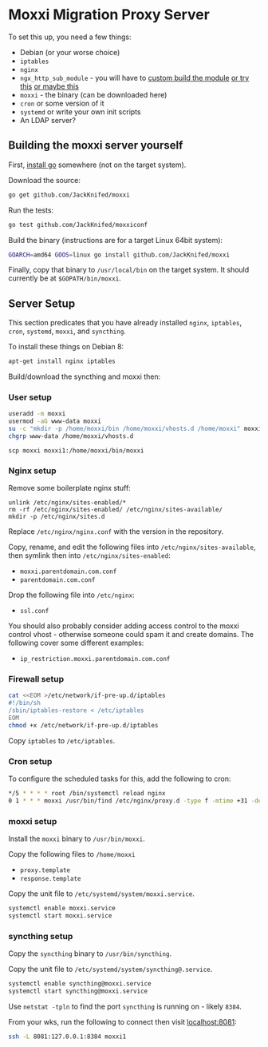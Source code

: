 Moxxi Migration Proxy Server
============================

To set this up, you need a few things:

* Debian (or your worse choice)
* `iptables`
* `nginx`
* `ngx_http_sub_module` - you will have to [custom build the module](https://serversforhackers.com/compiling-third-party-modules-into-nginx) [or try this](https://www.digitalocean.com/community/tutorials/how-to-add-ngx_pagespeed-to-nginx-on-ubuntu-14-04) [or maybe this](http://serverfault.com/questions/227480/installing-optional-nginx-modules-with-apt-get)
* `moxxi` - the binary (can be downloaded here)
* `cron` or some version of it
* `systemd` or write your own init scripts
* An LDAP server?


Building the moxxi server yourself
----------------------------------

First, [install go](https://golang.org/doc/install) somewhere (not on the target system).

Download the source:

```bash
go get github.com/JackKnifed/moxxi
```

Run the tests:

```bash
go test github.com/JackKnifed/moxxiconf
```

Build the binary (instructions are for a target Linux 64bit system):

```bash
GOARCH=amd64 GOOS=linux go install github.com/JackKnifed/moxxi
```

Finally, copy that binary to `/usr/local/bin` on the target system. It should currently be at `$GOPATH/bin/moxxi`.

Server Setup
------------


This section predicates that you have already installed `nginx`, `iptables`, `cron`, `systemd`, `moxxi`, and `syncthing`.

To install these things on Debian 8:

```bash
apt-get install nginx iptables
```

Build/download the syncthing and moxxi then:

### User setup ###

```bash
useradd -m moxxi
usermod -aG www-data moxxi
su -c "mkdir -p /home/moxxi/bin /home/moxxi/vhosts.d /home/moxxi" moxxi
chgrp www-data /home/moxxi/vhosts.d
```

```
scp moxxi moxxi1:/home/moxxi/bin/moxxi
```

### Nginx setup ###

Remove some boilerplate nginx stuff:

```
unlink /etc/nginx/sites-enabled/*
rm -rf /etc/nginx/sites-enabled/ /etc/nginx/sites-available/
mkdir -p /etc/nginx/sites.d
```

Replace `/etc/nginx/nginx.conf` with the version in the repository.

Copy, rename, and edit the following files into `/etc/nginx/sites-available`, then symlink then into `/etc/nginx/sites-enabled`:

* `moxxi.parentdomain.com.conf`
* `parentdomain.com.conf`

Drop the following file into `/etc/nginx`:

* `ssl.conf`

You should also probably consider adding access control to the moxxi control vhost - otherwise someone could spam it and create domains. The following cover some different examples:

* `ip_restriction.moxxi.parentdomain.com.conf`

### Firewall setup ###

```bash
cat <<EOM >/etc/network/if-pre-up.d/iptables
#!/bin/sh
/sbin/iptables-restore < /etc/iptables
EOM
chmod +x /etc/network/if-pre-up.d/iptables
```

Copy `iptables` to `/etc/iptables`.

### Cron setup ###

To configure the scheduled tasks for this, add the following to cron:

```bash
*/5 * * * * root /bin/systemctl reload nginx
0 1 * * * moxxi /usr/bin/find /etc/nginx/proxy.d -type f -mtime +31 -delete
```


### moxxi setup ###

Install the `moxxi` binary to `/usr/bin/moxxi`.

Copy the following files to `/home/moxxi`

* `proxy.template`
* `response.template`

Copy the unit file to `/etc/systemd/system/moxxi.service`.

```bash
systemctl enable moxxi.service
systemctl start moxxi.service
```

### syncthing setup ###

Copy the `syncthing` binary to `/usr/bin/syncthing`.

Copy the unit file to `/etc/systemd/system/syncthing@.service`.

```bash
systemctl enable syncthing@moxxi.service
systemctl start syncthing@moxxi.service
```

Use `netstat -tpln` to find the port `syncthing` is running on - likely `8384`.

From your wks, run the following to connect then visit [localhost:8081](localhost:8081):

```bash
ssh -L 8081:127.0.0.1:8384 moxxi1
```